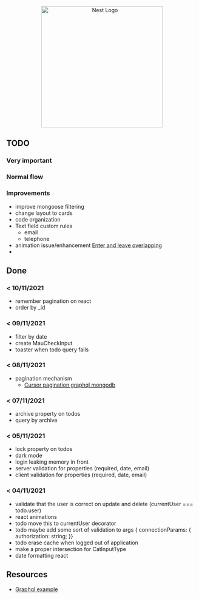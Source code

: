 <p align="center">
  <a href="http://nestjs.com/" target="blank"><img src="https://nestjs.com/img/logo_text.svg" width="320" alt="Nest Logo" /></a>
</p>

## TODO

### Very important





### Normal flow



### Improvements

* improve mongoose filtering
* change layout to cards
* code organization
* Text field custom rules
  * email
  * telephone
* animation issue/enhancement [Enter and leave overlapping](https://github.com/pmndrs/react-spring/issues/1064)
* 









 



## Done

### < 10/11/2021

* remember pagination on react
* order by _id 

### < 09/11/2021

* filter by date
* create MauCheckInput
* toaster when todo query fails

### < 08/11/2021

* pagination mechanism
  * [Cursor pagination graphql mongodb](https://slingshotlabs.io/blog/cursor-pagination-graphql-mongodb/)

### < 07/11/2021

* archive property on todos
* query by archive


### < 05/11/2021 

* lock property on todos
* dark mode
* login leaking memory in front
* server validation for properties (required, date, email)
* client validation for properties (required, date, email)

### < 04/11/2021

* validate that the user is correct on update and delete (currentUser === todo.user)
* react animations
* todo move this to currentUser decorator
* todo maybe add some sort of validation to args { connectionParams:  { authorization: string; }}
* todo erase cache when logged out of application
* make a proper intersection for CatInputType
* date formatting react

## Resources

* [Graphql example](https://github.com/EricKit/nest-user-auth/tree/master/src/auth)
